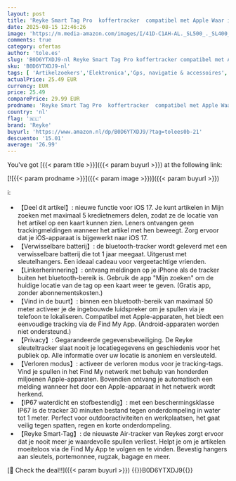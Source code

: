 ```yaml
---
layout: post
title: 'Reyke Smart Tag Pro  koffertracker  compatibel met Apple Waar is? APP  alleen iOS  sleutelvinder voor sleutels  bagage  koffer  portefeuille  IP67 waterdicht  4 stuks'
date: 2025-08-15 12:46:26
image: 'https://m.media-amazon.com/images/I/41D-C1AH-AL._SL500_._SL400_.jpg'
comments: true
category: ofertas
author: 'tole.es'
slug: 'B0D6YTXDJ9-nl Reyke Smart Tag Pro koffertracker compatibel met Apple...'
sku: 'B0D6YTXDJ9-nl'
tags: [ 'Artikelzoekers','Elektronica','Gps, navigatie & accessoires','reyke','🇳🇱', ]
actualPrice: 25.49 EUR
currency: EUR
price: 25.49
comparePrice: 29.99 EUR
prodname: 'Reyke Smart Tag Pro  koffertracker  compatibel met Apple Waar is? APP  alleen iOS  sleutelvinder voor sleutels  bagage  koffer  portefeuille  IP67 waterdicht  4 stuks'
country: 'nl'
flag: '🇳🇱'
brand: 'Reyke'
buyurl: 'https://www.amazon.nl/dp/B0D6YTXDJ9/?tag=tolees0b-21'
descuento: '15.01'
average: '26.99'
---
```


You've got [{{< param title >}}]({{< param buyurl >}}) at the following link:

[![{{< param prodname >}}]({{< param image >}})]({{< param buyurl >}})

ℹ️:

- 【Deel dit artikel】: nieuwe functie voor iOS 17. Je kunt artikelen in Mijn zoeken met maximaal 5 kredietnemers delen, zodat ze de locatie van het artikel op een kaart kunnen zien. Leners ontvangen geen trackingmeldingen wanneer het artikel met hen beweegt. Zorg ervoor dat je iOS-apparaat is bijgewerkt naar iOS 17.
- 【Verwisselbare batterij】: de bluetooth-tracker wordt geleverd met een verwisselbare batterij die tot 1 jaar meegaat. Uitgerust met sleutelhangers. Een ideaal cadeau voor vergeetachtige vrienden.
- 【Linkerherinnering】: ontvang meldingen op je iPhone als de tracker buiten het bluetooth-bereik is. Gebruik de app "Mijn zoeken" om de huidige locatie van de tag op een kaart weer te geven. (Gratis app, zonder abonnementskosten.)
- 【Vind in de buurt】: binnen een bluetooth-bereik van maximaal 50 meter activeer je de ingebouwde luidspreker om je spullen via je telefoon te lokaliseren. Compatibel met Apple-apparaten, het biedt een eenvoudige tracking via de Find My App. (Android-apparaten worden niet ondersteund.)
- 【Privacy】: Gegarandeerde gegevensbeveiliging. De Reyke sleuteltracker slaat nooit je locatiegegevens en geschiedenis voor het publiek op. Alle informatie over uw locatie is anoniem en versleuteld.
- 【Verloren modus】: activeer de verloren modus voor je tracking-tags. Vind je spullen in het Find My netwerk met behulp van honderden miljoenen Apple-apparaten. Bovendien ontvang je automatisch een melding wanneer het door een Apple-apparaat in het netwerk wordt herkend.
- 【IP67 waterdicht en stofbestendig】: met een beschermingsklasse IP67 is de tracker 30 minuten bestand tegen onderdompeling in water tot 1 meter. Perfect voor outdooractiviteiten en werkplaatsen, het gaat veilig tegen spatten, regen en korte onderdompeling.
- 【Reyke Smart-Tag】: de nieuwste Air-tracker van Reykes zorgt ervoor dat je nooit meer je waardevolle spullen verliest. Helpt je om je artikelen moeiteloos via de Find My App te volgen en te vinden. Bevestig hangers aan sleutels, portemonnee, rugzak, bagage en meer.

[🛒 Check the deal!!]({{< param buyurl >}})
{{<world>}}B0D6YTXDJ9{{</world>}}
